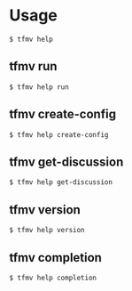 # Usage

<!-- This is generated by scripts/generate-usage.sh. Don't edit this file directly. -->

```console
$ tfmv help
```

## tfmv run

```console
$ tfmv help run
```

## tfmv create-config

```console
$ tfmv help create-config
```

## tfmv get-discussion

```console
$ tfmv help get-discussion
```

## tfmv version

```console
$ tfmv help version
```

## tfmv completion

```console
$ tfmv help completion
```

